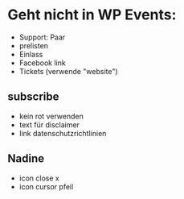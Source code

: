 # Geht nicht in WP Events:

- Support: Paar
- prelisten
- Einlass
- Facebook link
- Tickets (verwende "website")

## subscribe

- kein rot verwenden
- text für disclaimer
- link datenschutzrichtlinien

## Nadine

- icon close x
- icon cursor pfeil
